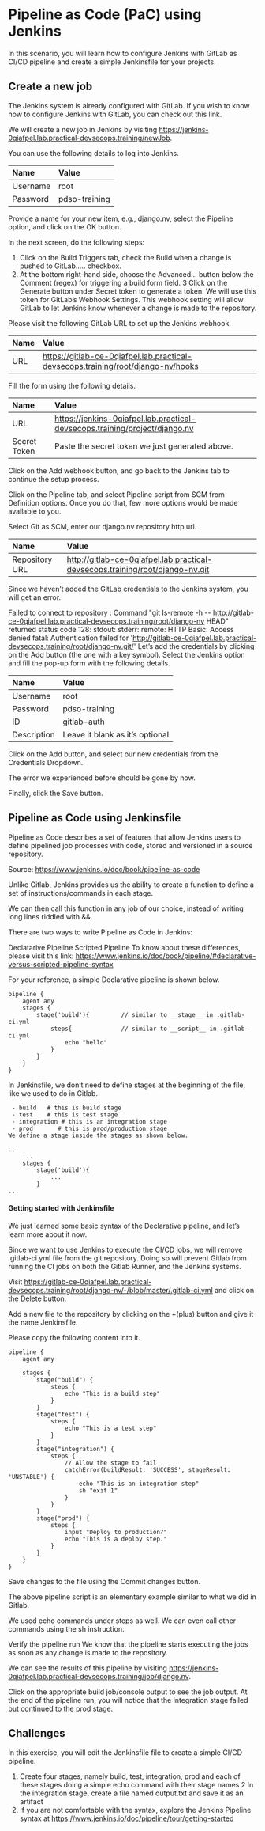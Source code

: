 # Pipeline as Code (PaC) using Jenkins
In this scenario, you will learn how to configure Jenkins with GitLab as CI/CD pipeline and create a simple Jenkinsfile for your projects.
## Create a new job
The Jenkins system is already configured with GitLab. If you wish to know how to configure Jenkins with GitLab, you can check out this link.

We will create a new job in Jenkins by visiting https://jenkins-0qiafpel.lab.practical-devsecops.training/newJob.

You can use the following details to log into Jenkins.

|Name|Value|
|:---|:----|
|Username|	root|
|Password	|pdso-training|

Provide a name for your new item, e.g., django.nv, select the Pipeline option, and click on the OK button.

In the next screen, do the following steps:

1. Click on the Build Triggers tab, check the Build when a change is pushed to GitLab..... checkbox.
2. At the bottom right-hand side, choose the Advanced… button below the Comment (regex) for triggering a build form field.
3 Click on the Generate button under Secret token to generate a token.
We will use this token for GitLab’s Webhook Settings. This webhook setting will allow GitLab to let Jenkins know whenever a change is made to the repository.

Please visit the following GitLab URL to set up the Jenkins webhook.

|Name	|Value|
|:---|:---|
|URL	|https://gitlab-ce-0qiafpel.lab.practical-devsecops.training/root/django-nv/hooks|

Fill the form using the following details.

|Name	|Value|
|:---|:---|
|URL|	https://jenkins-0qiafpel.lab.practical-devsecops.training/project/django.nv|
|Secret Token	|Paste the secret token we just generated above.|

Click on the Add webhook button, and go back to the Jenkins tab to continue the setup process.

Click on the Pipeline tab, and select Pipeline script from SCM from Definition options. Once you do that, few more options would be made available to you.

Select Git as SCM, enter our django.nv repository http url.

|Name|	Value|
|:---|:---|
|Repository URL|	http://gitlab-ce-0qiafpel.lab.practical-devsecops.training/root/django-nv.git|

Since we haven’t added the GitLab credentials to the Jenkins system, you will get an error.

Failed to connect to repository : Command "git ls-remote -h -- http://gitlab-ce-0qiafpel.lab.practical-devsecops.training/root/django-nv HEAD" returned status code 128:
stdout:
stderr: remote: HTTP Basic: Access denied
fatal: Authentication failed for 'http://gitlab-ce-0qiafpel.lab.practical-devsecops.training/root/django-nv.git/'
Let’s add the credentials by clicking on the Add button (the one with a key symbol). Select the Jenkins option and fill the pop-up form with the following details.

|Name|	Value|
|:---|:----|
|Username	|root|
|Password	|pdso-training|
|ID	|gitlab-auth|
|Description	|Leave it blank as it’s optional|

Click on the Add button, and select our new credentials from the Credentials Dropdown.

The error we experienced before should be gone by now.

Finally, click the Save button.
## Pipeline as Code using Jenkinsfile
Pipeline as Code describes a set of features that allow Jenkins users to define pipelined job processes with code, stored and versioned in a source repository.

Source: https://www.jenkins.io/doc/book/pipeline-as-code

Unlike Gitlab, Jenkins provides us the ability to create a function to define a set of instructions/commands in each stage.

We can then call this function in any job of our choice, instead of writing long lines riddled with &&.

There are two ways to write Pipeline as Code in Jenkins:

Declatarive Pipeline
Scripted Pipeline
To know about these differences, please visit this link: https://www.jenkins.io/doc/book/pipeline/#declarative-versus-scripted-pipeline-syntax

For your reference, a simple Declarative pipeline is shown below.
```
pipeline {
    agent any
    stages {
        stage('build'){         // similar to __stage__ in .gitlab-ci.yml
            steps{              // similar to __script__ in .gitlab-ci.yml
                echo "hello"
            }
        }
    }
}
```
In Jenkinsfile, we don’t need to define stages at the beginning of the file, like we used to do in Gitlab.
```
 - build   # this is build stage
 - test    # this is test stage
 - integration # this is an integration stage
 - prod       # this is prod/production stage
We define a stage inside the stages as shown below.

...
    ...
    stages {
        stage('build'){
            ...
        }
...
```
#### Getting started with Jenkinsfile
We just learned some basic syntax of the Declarative pipeline, and let’s learn more about it now.

Since we want to use Jenkins to execute the CI/CD jobs, we will remove .gitlab-ci.yml file from the git repository. Doing so will prevent Gitlab from running the CI jobs on both the Gitlab Runner, and the Jenkins systems.

Visit https://gitlab-ce-0qiafpel.lab.practical-devsecops.training/root/django-nv/-/blob/master/.gitlab-ci.yml and click on the Delete button.

Add a new file to the repository by clicking on the +(plus) button and give it the name Jenkinsfile.

Please copy the following content into it.
```
pipeline {
    agent any

    stages {
        stage("build") {
            steps {
                echo "This is a build step"
            }
        }
        stage("test") {
            steps {
                echo "This is a test step"
            }
        }
        stage("integration") {
            steps {
                // Allow the stage to fail
                catchError(buildResult: 'SUCCESS', stageResult: 'UNSTABLE') {
                    echo "This is an integration step"
                    sh "exit 1"
                }
            }
        }
        stage("prod") {
            steps {
                input "Deploy to production?"
                echo "This is a deploy step."
            }
        }
    }
}
```
Save changes to the file using the Commit changes button.

The above pipeline script is an elementary example similar to what we did in Gitlab.

We used echo commands under steps as well. We can even call other commands using the sh instruction.

Verify the pipeline run
We know that the pipeline starts executing the jobs as soon as any change is made to the repository.

We can see the results of this pipeline by visiting https://jenkins-0qiafpel.lab.practical-devsecops.training/job/django.nv.

Click on the appropriate build job/console output to see the job output. At the end of the pipeline run, you will notice that the integration stage failed but continued to the prod stage.
## Challenges
In this exercise, you will edit the Jenkinsfile file to create a simple CI/CD pipeline.

1. Create four stages, namely build, test, integration, prod and each of these stages doing a simple echo command with their stage names
2 In the integration stage, create a file named output.txt and save it as an artifact
3. If you are not comfortable with the syntax, explore the Jenkins Pipeline syntax at https://www.jenkins.io/doc/pipeline/tour/getting-started
